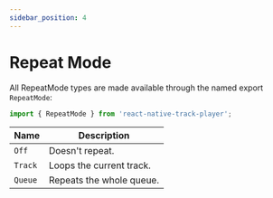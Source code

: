 ```yaml
---
sidebar_position: 4
---
```


# Repeat Mode

All RepeatMode types are made available through the named export `RepeatMode`:

```ts
import { RepeatMode } from 'react-native-track-player';
```

| Name | Description |
|------|-------------|
| `Off` | Doesn't repeat. |
| `Track` | Loops the current track. |
| `Queue` | Repeats the whole queue. |
